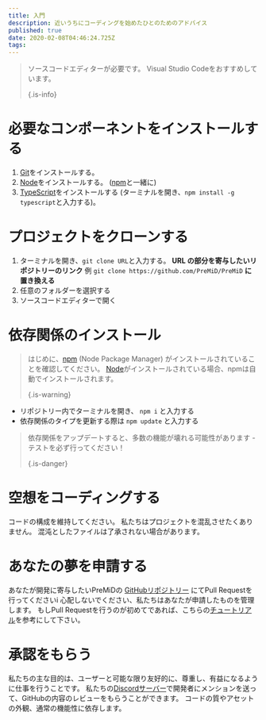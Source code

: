 ```yaml
---
title: 入門
description: 近いうちにコーディングを始めたひとのためのアドバイス
published: true
date: 2020-02-08T04:46:24.725Z
tags:
---
```


> ソースコードエディターが必要です。 Visual Studio Codeをおすすめしています。 
> 
> {.is-info}

# 必要なコンポーネントをインストールする
1. [Git](https://git-scm.com/)をインストールする。
2. [Node](https://nodejs.org/en/)をインストールする。 ([npm](https://www.npmjs.com/)と一緒に)
3. [TypeScript](https://www.typescriptlang.org/index.html#download-links)をインストールする (ターミナルを開き、`npm install -g typescript`と入力する)。

# プロジェクトをクローンする
1. ターミナルを開き、`git clone URL`と入力する。 **URL の部分を寄与したいリポジトリーのリンク** 例 `git clone https://github.com/PreMiD/PreMiD` **に置き換える**
2. 任意のフォルダーを選択する
3. ソースコードエディターで開く

# 依存関係のインストール
> はじめに、[npm](https://www.npmjs.com/) (Node Package Manager) がインストールされていることを確認してください。  [Node](https://nodejs.org/en/)がインストールされている場合、npmは自動でインストールされます。 
> 
> {.is-warning}

- リポジトリー内でターミナルを開き、 `npm i` と入力する
- 依存関係のタイプを更新する際は `npm update` と入力する

> 依存関係をアップデートすると、多数の機能が壊れる可能性があります - テストを必ず行ってください！ 
> 
> {.is-danger}

# 空想をコーディングする
コードの構成を維持してください。 私たちはプロジェクトを混乱させたくありません。 混沌としたファイルは了承されない場合があります。

# あなたの夢を申請する
あなたが開発に寄与したいPreMiDの [GitHubリポジトリー](https://github.com/PreMiD/) にてPull Requestを行ってくださいi 心配しないでください、私たちはあなたが申請したものを管理します。 もしPull Requestを行うのが初めてであれば、こちらの[チュートリアル](https://help.github.com/en/articles/creating-a-pull-request)を参考にして下さい。

# 承認をもらう
私たちの主な目的は、ユーザーと可能な限り友好的に、尊重し、有益になるように仕事を行うことです。 私たちの[Discordサーバー](https://discord.gg/PreMiD)で開発者にメンションを送って、GitHubの内容のレビューをもらうことができます。 コードの質やアセットの外観、通常の機能性に依存します。